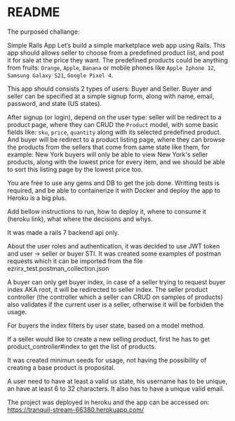 # README

The purposed challange:

Simple Rails App
Let’s build a simple marketplace web app using Rails. This app should allows seller to choose from a predefined product list, and post it for sale at the price they want. The predefined products could be anything from fruits: `Orange`, `Apple`, `Banana` or mobile phones like `Apple Iphone 12`, `Samsung Galaxy S21`, `Google Pixel 4`.

This app should consists 2 types of users: Buyer and Seller. Buyer and seller can be specified at a simple signup form, along with name, email, password, and state (US states). 

After signup (or login), depend on the user type: seller will be redirect to a product page, where they can CRUD the `Product` model, with some basic fields like:  `sku`, `price`, `quantity` along with its selected predefined product. And buyer will be redirect to a product listing page, where they can browse the products from the sellers that come from same state like them, for example: New York buyers will only be able to view New York's seller products, along with the lowest price for every item, and we should be able to sort this listing page by the lowest price too.

You are free to use any gems and DB to get the job done. Writting tests is required, and be able to containerize it with Docker and deploy the app to Heroku is a big plus.


Add bellow instructions to run, how to deploy it, where to consume it (heroku link), what where the decisions and whys.

It was made a rails 7 backend api only.

About the user roles and authentication, it was decided to use JWT token and user -> seller or buyer STI. It was created some examples of postman requests which it can be imported from the file ezrirx_test.postman_collection.json

A buyer can only get buyer index, in case of a seller trying to request buyer index AKA root, it will be redirected to seller index. The seller product controller (the controller which a seller can CRUD on samples of products) also validates if the current user is a seller, otherwise it will be forbiden the usage.

For buyers the index filters by user state, based on a model method.

If a seller would like to create a new selling product, first he has to get product_controller#index to get the list of products.

It was created minimun seeds for usage, not having the possibility of creating a base product is proposital.

A user need to have at least a valid us state, his username has to be unique, an have at least 6 to 32 characters. It also has to have a unique valid email.

The project was deployed in heroku and the app can be accessed on: https://tranquil-stream-66380.herokuapp.com/